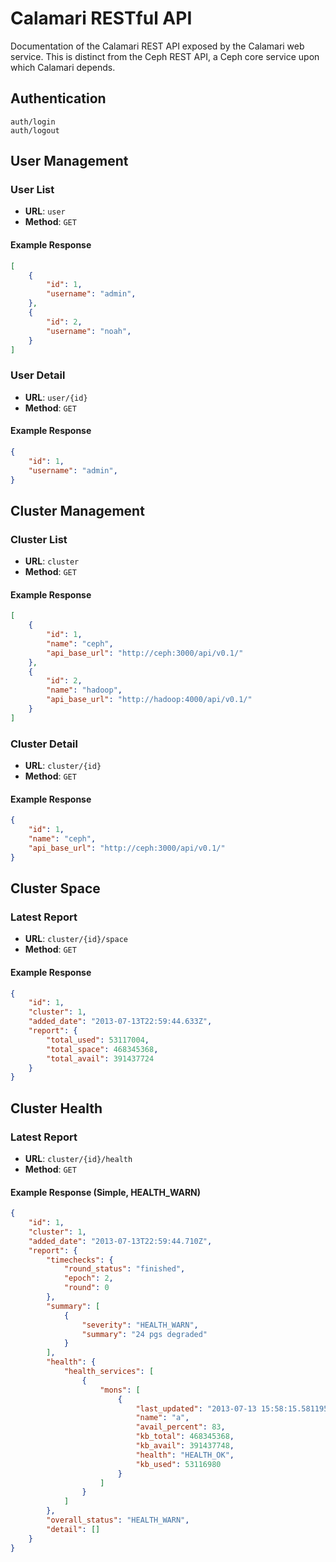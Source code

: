 Calamari RESTful API
=====

Documentation of the Calamari REST API exposed by the Calamari web service.
This is distinct from the Ceph REST API, a Ceph core service upon which
Calamari depends.

Authentication
-----

    auth/login
    auth/logout

User Management
-----

### User List

* **URL**: `user`
* **Method**: `GET`

#### Example Response

```json
[
    {
        "id": 1, 
        "username": "admin", 
    }, 
    {
        "id": 2, 
        "username": "noah", 
    }
]
```

### User Detail

* **URL**: `user/{id}`
* **Method**: `GET`

#### Example Response

```json
{
    "id": 1, 
    "username": "admin", 
}
```

Cluster Management
-----

### Cluster List

* **URL**: `cluster`
* **Method**: `GET`

#### Example Response

```json
[
    {
        "id": 1, 
        "name": "ceph", 
        "api_base_url": "http://ceph:3000/api/v0.1/"
    }, 
    {
        "id": 2, 
        "name": "hadoop", 
        "api_base_url": "http://hadoop:4000/api/v0.1/"
    }
]
```

### Cluster Detail

* **URL**: `cluster/{id}`
* **Method**: `GET`

#### Example Response

```json
{
    "id": 1, 
    "name": "ceph", 
    "api_base_url": "http://ceph:3000/api/v0.1/"
}
```

Cluster Space
-----

### Latest Report

* **URL**: `cluster/{id}/space`
* **Method**: `GET`

#### Example Response

```json
{
    "id": 1, 
    "cluster": 1, 
    "added_date": "2013-07-13T22:59:44.633Z", 
    "report": {
        "total_used": 53117004, 
        "total_space": 468345368, 
        "total_avail": 391437724
    }
}
```

Cluster Health
-----

### Latest Report

* **URL**: `cluster/{id}/health`
* **Method**: `GET`

#### Example Response (Simple, HEALTH_WARN)

```json
{
    "id": 1, 
    "cluster": 1, 
    "added_date": "2013-07-13T22:59:44.710Z", 
    "report": {
        "timechecks": {
            "round_status": "finished", 
            "epoch": 2, 
            "round": 0
        }, 
        "summary": [
            {
                "severity": "HEALTH_WARN", 
                "summary": "24 pgs degraded"
            }
        ], 
        "health": {
            "health_services": [
                {
                    "mons": [
                        {
                            "last_updated": "2013-07-13 15:58:15.581195", 
                            "name": "a", 
                            "avail_percent": 83, 
                            "kb_total": 468345368, 
                            "kb_avail": 391437748, 
                            "health": "HEALTH_OK", 
                            "kb_used": 53116980
                        }
                    ]
                }
            ]
        }, 
        "overall_status": "HEALTH_WARN", 
        "detail": []
    }
}
```
